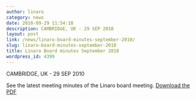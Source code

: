 ```yaml
---
author: linaro
category: news
date: 2010-09-29 11:54:18
description: CAMBRIDGE, UK - 29 SEP 2010
layout: post
link: /news/linaro-board-minutes-september-2010/
slug: linaro-board-minutes-september-2010
title: Linaro Board minutes September 2010
wordpress_id: 4399
---
```


CAMBRIDGE, UK - 29 SEP 2010

See the latest meeting minutes of the Linaro board meeting. [Download the PDF](/assets/downloads/Linaro-Board-Minutes-2010-09-OPEN-Publish-Final.pdf)